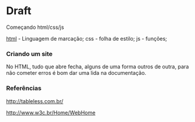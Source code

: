 # Draft

Começando html/css/js
  
  [html](https://pt.wikipedia.org/wiki/HTML/) - Linguagem de marcação;
  css - folha de estilo;
  js  - funções;
  
### Criando um site
  
  No HTML, tudo que abre fecha, alguns de uma forma outros de outra, para não cometer erros é bom dar uma lida na documentação.

### Referências
  
  http://tableless.com.br/
  
  http://www.w3c.br/Home/WebHome
  
